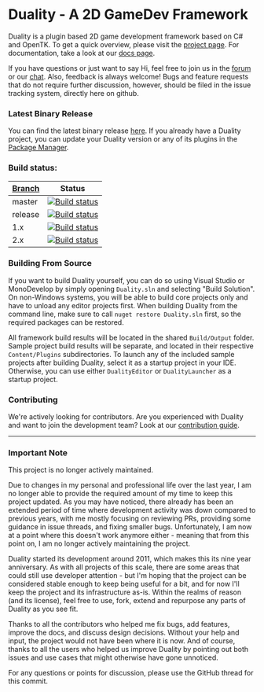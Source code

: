 Duality - A 2D GameDev Framework
=======

Duality is a plugin based 2D game development framework based on C# and OpenTK. To get a quick overview, please visit the [project page](https://www.duality2d.net). For documentation, take a look at our [docs page](https://docs.duality2d.net).

If you have questions or just want to say Hi, feel free to join us in the [forum](https://forum.duality2d.net) or our [chat](https://chat.duality2d.net). Also, feedback is always welcome! Bugs and feature requests that do not require further discussion, however, should be filed in the issue tracking system, directly here on github.

### Latest Binary Release

You can find the latest binary release [here](https://get.duality2d.net/). If you already have a Duality project, you can update your Duality version or any of its plugins in the [Package Manager](https://docs.duality2d.net/pages/v3/Package-Management.html).

### Build status: 
| [Branch](https://github.com/AdamsLair/duality/wiki/Branch-Descriptions)  | Status |
|-------------|--------|
| master      | [![Build status](https://ci.appveyor.com/api/projects/status/eyxpet6jky1cqy6i/branch/master?svg=true)](https://ci.appveyor.com/project/AdamsLairBot/duality/branch/master) |
| release     | [![Build status](https://ci.appveyor.com/api/projects/status/eyxpet6jky1cqy6i/branch/release?svg=true)](https://ci.appveyor.com/project/AdamsLairBot/duality/branch/release) |
| 1.x         | [![Build status](https://ci.appveyor.com/api/projects/status/eyxpet6jky1cqy6i/branch/archive/1.x?svg=true)](https://ci.appveyor.com/project/AdamsLairBot/duality/branch/archive/1.x)    |
| 2.x         | [![Build status](https://ci.appveyor.com/api/projects/status/eyxpet6jky1cqy6i/branch/archive/2.x?svg=true)](https://ci.appveyor.com/project/AdamsLairBot/duality/branch/archive/2.x)    |

### Building From Source

If you want to build Duality yourself, you can do so using Visual Studio or MonoDevelop by simply opening `Duality.sln` and selecting "Build Solution". On non-Windows systems, you will be able to build core projects only and have to unload any editor projects first. When building Duality from the command line, make sure to call `nuget restore Duality.sln` first, so the required packages can be restored.

All framework build results will be located in the shared `Build/Output` folder. Sample project build results will be separate, and located in their respective `Content/Plugins` subdirectories. To launch any of the included sample projects after building Duality, select it as a startup project in your IDE. Otherwise, you can use either `DualityEditor` or `DualityLauncher` as a startup project.

### Contributing

We're actively looking for contributors. Are you experienced with Duality and want to join the development team? Look at our [contribution guide](https://docs.duality2d.net/pages/v3/how-to-contribute.html).

----------

### Important Note

This project is no longer actively maintained. 

Due to changes in my personal and professional life over the last year, I am no longer able to provide the required amount of my time to keep this project updated. As you may have noticed, there already has been an extended period of time where development activity was down compared to previous years, with me mostly focusing on reviewing PRs, providing some guidance in issue threads, and fixing smaller bugs. Unfortunately, I am now at a point where this doesn't work anymore either - meaning that from this point on, I am no longer actively maintaining the project.

Duality started its development around 2011, which makes this its nine year anniversary. As with all projects of this scale, there are some areas that could still use developer attention - but I'm hoping that the project can be considered stable enough to keep being useful for a bit, and for now I'll keep the project and its infrastructure as-is. Within the realms of reason (and its license), feel free to use, fork, extend and repurpose any parts of Duality as you see fit.

Thanks to all the contributors who helped me fix bugs, add features, improve the docs, and discuss design decisions. Without your help and input, the project would not have been where it is now. And of course, thanks to all the users who helped us improve Duality by pointing out both issues and use cases that might otherwise have gone unnoticed.

For any questions or points for discussion, please use the GitHub thread for this commit.
